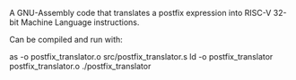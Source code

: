 A GNU-Assembly code that translates a postfix expression into RISC-V 32-bit Machine Language instructions. 

Can be compiled and run with: 

as -o postfix_translator.o src/postfix_translator.s
ld -o postfix_translator postfix_translator.o
./postfix_translator

